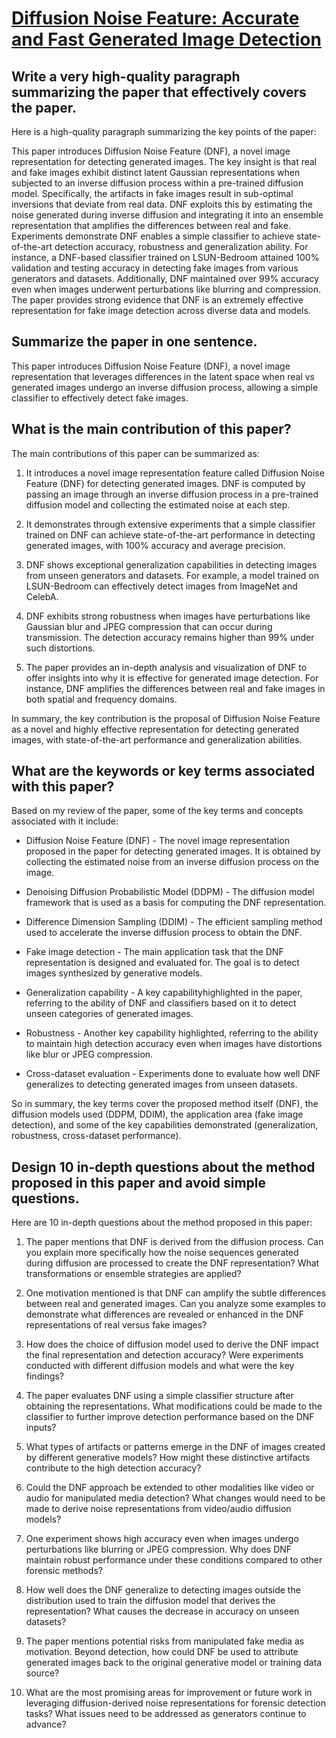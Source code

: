 # [Diffusion Noise Feature: Accurate and Fast Generated Image Detection](https://arxiv.org/abs/2312.02625)

## Write a very high-quality paragraph summarizing the paper that effectively covers the paper.

 Here is a high-quality paragraph summarizing the key points of the paper:

This paper introduces Diffusion Noise Feature (DNF), a novel image representation for detecting generated images. The key insight is that real and fake images exhibit distinct latent Gaussian representations when subjected to an inverse diffusion process within a pre-trained diffusion model. Specifically, the artifacts in fake images result in sub-optimal inversions that deviate from real data. DNF exploits this by estimating the noise generated during inverse diffusion and integrating it into an ensemble representation that amplifies the differences between real and fake. Experiments demonstrate DNF enables a simple classifier to achieve state-of-the-art detection accuracy, robustness and generalization ability. For instance, a DNF-based classifier trained on LSUN-Bedroom attained 100% validation and testing accuracy in detecting fake images from various generators and datasets. Additionally, DNF maintained over 99% accuracy even when images underwent perturbations like blurring and compression. The paper provides strong evidence that DNF is an extremely effective representation for fake image detection across diverse data and models.


## Summarize the paper in one sentence.

 This paper introduces Diffusion Noise Feature (DNF), a novel image representation that leverages differences in the latent space when real vs generated images undergo an inverse diffusion process, allowing a simple classifier to effectively detect fake images.


## What is the main contribution of this paper?

 The main contributions of this paper can be summarized as:

1. It introduces a novel image representation feature called Diffusion Noise Feature (DNF) for detecting generated images. DNF is computed by passing an image through an inverse diffusion process in a pre-trained diffusion model and collecting the estimated noise at each step. 

2. It demonstrates through extensive experiments that a simple classifier trained on DNF can achieve state-of-the-art performance in detecting generated images, with 100% accuracy and average precision.

3. DNF shows exceptional generalization capabilities in detecting images from unseen generators and datasets. For example, a model trained on LSUN-Bedroom can effectively detect images from ImageNet and CelebA.

4. DNF exhibits strong robustness when images have perturbations like Gaussian blur and JPEG compression that can occur during transmission. The detection accuracy remains higher than 99% under such distortions.

5. The paper provides an in-depth analysis and visualization of DNF to offer insights into why it is effective for generated image detection. For instance, DNF amplifies the differences between real and fake images in both spatial and frequency domains.

In summary, the key contribution is the proposal of Diffusion Noise Feature as a novel and highly effective representation for detecting generated images, with state-of-the-art performance and generalization abilities.


## What are the keywords or key terms associated with this paper?

 Based on my review of the paper, some of the key terms and concepts associated with it include:

- Diffusion Noise Feature (DNF) - The novel image representation proposed in the paper for detecting generated images. It is obtained by collecting the estimated noise from an inverse diffusion process on the image.

- Denoising Diffusion Probabilistic Model (DDPM) - The diffusion model framework that is used as a basis for computing the DNF representation.

- Difference Dimension Sampling (DDIM) - The efficient sampling method used to accelerate the inverse diffusion process to obtain the DNF. 

- Fake image detection - The main application task that the DNF representation is designed and evaluated for. The goal is to detect images synthesized by generative models.

- Generalization capability - A key capabilityhighlighted in the paper, referring to the ability of DNF and classifiers based on it to detect unseen categories of generated images.

- Robustness - Another key capability highlighted, referring to the ability to maintain high detection accuracy even when images have distortions like blur or JPEG compression.

- Cross-dataset evaluation - Experiments done to evaluate how well DNF generalizes to detecting generated images from unseen datasets.

So in summary, the key terms cover the proposed method itself (DNF), the diffusion models used (DDPM, DDIM), the application area (fake image detection), and some of the key capabilities demonstrated (generalization, robustness, cross-dataset performance).


## Design 10 in-depth questions about the method proposed in this paper and avoid simple questions.

 Here are 10 in-depth questions about the method proposed in this paper:

1. The paper mentions that DNF is derived from the diffusion process. Can you explain more specifically how the noise sequences generated during diffusion are processed to create the DNF representation? What transformations or ensemble strategies are applied?

2. One motivation mentioned is that DNF can amplify the subtle differences between real and generated images. Can you analyze some examples to demonstrate what differences are revealed or enhanced in the DNF representations of real versus fake images? 

3. How does the choice of diffusion model used to derive the DNF impact the final representation and detection accuracy? Were experiments conducted with different diffusion models and what were the key findings?

4. The paper evaluates DNF using a simple classifier structure after obtaining the representations. What modifications could be made to the classifier to further improve detection performance based on the DNF inputs? 

5. What types of artifacts or patterns emerge in the DNF of images created by different generative models? How might these distinctive artifacts contribute to the high detection accuracy?

6. Could the DNF approach be extended to other modalities like video or audio for manipulated media detection? What changes would need to be made to derive noise representations from video/audio diffusion models?

7. One experiment shows high accuracy even when images undergo perturbations like blurring or JPEG compression. Why does DNF maintain robust performance under these conditions compared to other forensic methods?

8. How well does the DNF generalize to detecting images outside the distribution used to train the diffusion model that derives the representation? What causes the decrease in accuracy on unseen datasets?

9. The paper mentions potential risks from manipulated fake media as motivation. Beyond detection, how could DNF be used to attribute generated images back to the original generative model or training data source?

10. What are the most promising areas for improvement or future work in leveraging diffusion-derived noise representations for forensic detection tasks? What issues need to be addressed as generators continue to advance?
